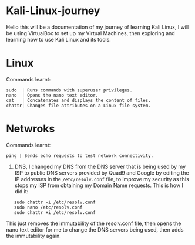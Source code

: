 # Kali-Linux-journey

Hello this will be a documentation of my journey of learning Kali Linux,
I will be using VirtualBox to set up my Virtual Machines, then exploring
and learning how to use Kali Linux and its tools.

# Linux
Commands learnt:
```
sudo  | Runs commands with superuser privileges.
nano  | Opens the nano text editor.
cat   | Concatenates and displays the content of files.
chattr| Changes file attributes on a Linux file system.
```

# Netwroks
Commands learnt:
```
ping | Sends echo requests to test network connectivity.
```
   
1. DNS,
     I changed my DNS from the DNS server that is being used by my ISP to public DNS servers provided by Quad9 and Google by editing the IP addresses in the ```/etc/resolv.conf``` file, to improve my security as this stops my ISP from obtaining my Domain Name requests. This is how I did it:
```
   sudo chattr -i /etc/resolv.conf
   sudo nano /etc/resolv.conf
   sudo chattr +i /etc/resolv.conf 
```
This just removes the immutability of the resolv.conf file, then opens the nano text editor for me to change the DNS servers being used, then adds the immutability again.
